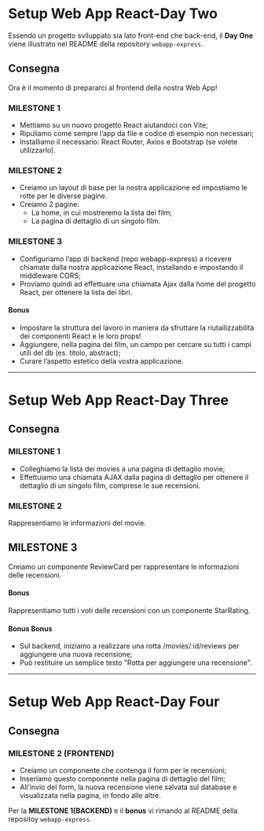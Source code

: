 # Setup Web App React-Day Two

Essendo un progetto sviluppato sia lato front-end che back-end, il **Day One** viene illustrato nel README della repository `webapp-express`.

## Consegna

Ora è il momento di prepararci al frontend della nostra Web App!

### MILESTONE 1
- Mettiamo su un nuovo progetto React aiutandoci con Vite;
- Ripuliamo come sempre l’app da file e codice di esempio non necessari;
- Installiamo il necessario: React Router, Axios e Bootstrap (se volete utilizzarlo).

### MILESTONE 2

- Creiamo un layout di base per la nostra applicazione ed impostiamo le rotte per le diverse pagine.
- Creiamo 2 pagine:
  - La home, in cui mostreremo la lista dei film;
  - La pagina di dettaglio di un singolo film.

### MILESTONE 3

- Configuriamo l’app di backend (repo webapp-express) a ricevere chiamate dalla nostra applicazione React, installando e impostando il middleware CORS;
- Proviamo quindi ad effettuare una chiamata Ajax dalla home del progetto React, per ottenere la lista dei libri.

#### Bonus

- Impostare la struttura del lavoro in maniera da sfruttare la riutailizzabilità dei componenti React e le loro props!
- Aggiungere, nella pagina dei film, un campo per cercare su tutti i campi utili del db (es. titolo, abstract);
- Curare l’aspetto estetico della vostra applicazione.

---

# Setup Web App React-Day Three

## Consegna

### MILESTONE 1

- Colleghiamo la lista dei movies a una pagina di dettaglio movie;
- Effettuiamo una chiamata AJAX dalla pagina di dettaglio per ottenere il dettaglio di un singolo film, comprese le sue recensioni.

### MILESTONE 2

Rappresentiamo le informazioni del movie.

## MILESTONE 3

Creiamo un componente ReviewCard per rappresentare le informazioni delle recensioni.

#### Bonus

Rappresentiamo tutti i voti delle recensioni con un componente StarRating.

#### Bonus Bonus

- Sul backend, iniziamo a realizzare una rotta /movies/:id/reviews per aggiungere una nuova recensione;
- Può restituire un semplice testo "Rotta per aggiungere una recensione".

---

# Setup Web App React-Day Four

## Consegna

### MILESTONE 2 (FRONTEND)

- Creiamo un componente che contenga il form per le recensioni;
- Inseriamo questo componente nella pagina di dettaglio del film;
- All’invio del form, la nuova recensione viene salvata sul database e visualizzata nella pagina, in fondo alle altre.

Per la **MILESTONE 1(BACKEND)** e il **bonus** vi rimando al README della repositoy `webapp-express`.